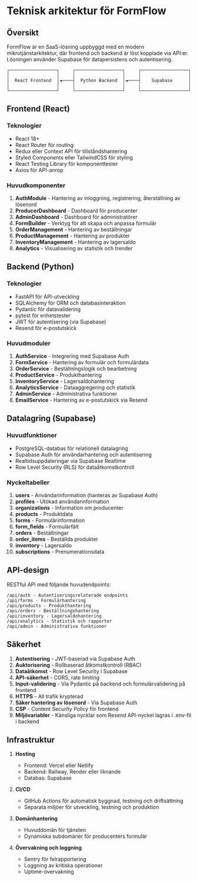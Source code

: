 # Teknisk arkitektur för FormFlow

## Översikt

FormFlow är en SaaS-lösning uppbyggd med en modern mikrotjänstarkitektur, där frontend och backend är löst kopplade via API:er. Lösningen använder Supabase för datapersistens och autentisering.

```
┌──────────────────┐     ┌──────────────────┐     ┌──────────────────┐
│                  │     │                  │     │                  │
│  React Frontend  │◄────┤  Python Backend  │◄────┤    Supabase      │
│                  │     │                  │     │                  │
└──────────────────┘     └──────────────────┘     └──────────────────┘
```

## Frontend (React)

### Teknologier
- React 18+
- React Router för routing
- Redux eller Context API för tillståndshantering
- Styled Components eller TailwindCSS för styling
- React Testing Library för komponenttester
- Axios för API-anrop

### Huvudkomponenter
1. **AuthModule** - Hantering av inloggning, registrering, återställning av lösenord
2. **ProducerDashboard** - Dashboard för producenter
3. **AdminDashboard** - Dashboard för administratörer
4. **FormBuilder** - Verktyg för att skapa och anpassa formulär
5. **OrderManagement** - Hantering av beställningar
6. **ProductManagement** - Hantering av produkter
7. **InventoryManagement** - Hantering av lagersaldo
8. **Analytics** - Visualisering av statistik och trender

## Backend (Python)

### Teknologier
- FastAPI för API-utveckling
- SQLAlchemy för ORM och databasinteraktion
- Pydantic för datavalidering
- pytest för enhetstester
- JWT för autentisering (via Supabase)
- Resend för e-postutskick

### Huvudmoduler
1. **AuthService** - Integrering med Supabase Auth
2. **FormService** - Hantering av formulär och formulärdata
3. **OrderService** - Beställningslogik och bearbetning
4. **ProductService** - Produkthantering
5. **InventoryService** - Lagersaldohantering
6. **AnalyticsService** - Dataaggregering och statistik
7. **AdminService** - Administrativa funktioner
8. **EmailService** - Hantering av e-postutskick via Resend

## Datalagring (Supabase)

### Huvudfunktioner
- PostgreSQL-databas för relationell datalagring
- Supabase Auth för användarhantering och autentisering
- Realtidsuppdateringar via Supabase Realtime
- Row Level Security (RLS) för dataåtkomstkontroll

### Nyckeltabeller
1. **users** - Användarinformation (hanteras av Supabase Auth)
2. **profiles** - Utökad användarinformation
3. **organizations** - Information om producenter
4. **products** - Produktdata
5. **forms** - Formulärinformation
6. **form_fields** - Formulärfält
7. **orders** - Beställningar
8. **order_items** - Beställda produkter
9. **inventory** - Lagersaldo
10. **subscriptions** - Prenumerationsdata

## API-design

RESTful API med följande huvudendpoints:

```
/api/auth - Autentiseringsrelaterade endpoints
/api/forms - Formulärhantering
/api/products - Produkthantering
/api/orders - Beställningshantering
/api/inventory - Lagersaldohantering
/api/analytics - Statistik och rapporter
/api/admin - Administrativa funktioner
```

## Säkerhet

1. **Autentisering** - JWT-baserad via Supabase Auth
2. **Auktorisering** - Rollbaserad åtkomstkontroll (RBAC)
3. **Dataåtkomst** - Row Level Security i Supabase
4. **API-säkerhet** - CORS, rate limiting
5. **Input-validering** - Via Pydantic på backend och formulärvalidering på frontend
6. **HTTPS** - All trafik krypterad
7. **Säker hantering av lösenord** - Via Supabase Auth
8. **CSP** - Content Security Policy för frontend
9. **Miljövariabler** - Känsliga nycklar som Resend API-nyckel lagras i .env-fil i backend

## Infrastruktur

1. **Hosting**
   - Frontend: Vercel eller Netlify
   - Backend: Railway, Render eller liknande
   - Databas: Supabase

2. **CI/CD**
   - GitHub Actions för automatisk byggnad, testning och driftsättning
   - Separata miljöer för utveckling, testning och produktion

3. **Domänhantering**
   - Huvuddomän för tjänsten
   - Dynamiska subdomäner för producenters formulär

4. **Övervakning och loggning**
   - Sentry för felrapportering
   - Loggning av kritiska operationer
   - Uptime-övervakning
